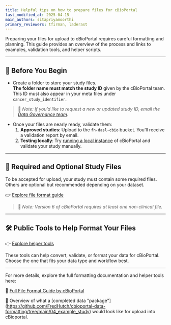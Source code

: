 ```yaml
---
title: Helpful tips on how to prepare files for cBioPortal
last_modified_at: 2025-04-15
main_authors: sitapriyamoorthi
primary_reviewers: tfirman, laderast  
---
```


Preparing your files for upload to cBioPortal requires careful formatting and planning. 
This guide provides an overview of the process and links to examples, validation tools, and helper scripts.

---

## 🧰 Before You Begin

- Create a folder to store your study files.  
  **The folder name must match the study ID** given by the cBioPortal team. This ID must also appear in your meta files under `cancer_study_identifier`.
  
> 📝 *Note: If you’d like to request a new or updated study ID, email the [Data Governance team](mailto:dataprotection@fredhutch.org).*  

- Once your files are nearly ready, validate them:
  1. **Approved studies**: Upload to the `fh-dasl-cbio` bucket. You’ll receive a validation report by email.
  2. **Testing locally**: Try [running a local instance](https://github.com/FredHutch/cbioportal-data-formatting/tree/main/03_launch_local) of cBioPortal and validate your study manually.

---

## 📄 Required and Optional Study Files

To be accepted for upload, your study must contain some required files. Others are optional but recommended depending on your dataset.

👉 [Explore file format guide](https://github.com/FredHutch/cbioportal-data-formatting/blob/main/01_file_formats/Readme.md) 

> 📝 *Note: Version 6 of cBioPortal requires at least one non-clinical file.*  


---

## 🛠️ Public Tools to Help Format Your Files
 
👉 [Explore helper tools](https://github.com/FredHutch/cbioportal-data-formatting/tree/main/05_useful_tools)

These tools can help convert, validate, or format your data for cBioPortal. Choose the one that fits your data type and workflow best.


---

For more details, explore the full formatting documentation and helper tools here:

🔗 [Full File Format Guide by cBioPortal](https://docs.cbioportal.org/file-formats/)

🔧 Overview of what a [completed data "package"] (https://github.com/FredHutch/cbioportal-data-formatting/tree/main/04_example_study) would look like for upload into cBioportal.
